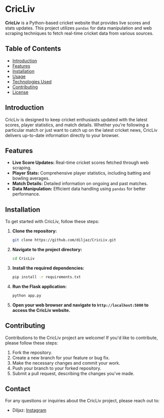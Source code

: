 # CricLiv

**CricLiv** is a Python-based cricket website that provides live scores and stats updates. This project utilizes `pandas` for data manipulation and web scraping techniques to fetch real-time cricket data from various sources.

## Table of Contents

- [Introduction](#introduction)
- [Features](#features)
- [Installation](#installation)
- [Usage](#usage)
- [Technologies Used](#technologies-used)
- [Contributing](#contributing)
- [License](#license)

## Introduction

CricLiv is designed to keep cricket enthusiasts updated with the latest scores, player statistics, and match details. Whether you're following a particular match or just want to catch up on the latest cricket news, CricLiv delivers up-to-date information directly to your browser.

## Features

- **Live Score Updates:** Real-time cricket scores fetched through web scraping.
- **Player Stats:** Comprehensive player statistics, including batting and bowling averages.
- **Match Details:** Detailed information on ongoing and past matches.
- **Data Manipulation:** Efficient data handling using `pandas` for better performance.

## Installation

To get started with CricLiv, follow these steps:

1. **Clone the repository:**

   ```bash
   git clone https://github.com/diljaz/CricLiv.git
   
2. **Navigate to the project directory:**

   ```bash
   cd CricLiv
   
3. **Install the required dependencies:**

   ```bash
   pip install -r requirements.txt

4. **Run the Flask application:**

   ```bash
   python app.py
   
5. **Open your web browser and navigate to `http://localhost:5000` to access the CricLiv website.**

## Contributing

Contributions to the CricLiv project are welcome! If you'd like to contribute, please follow these steps:

1. Fork the repository.
2. Create a new branch for your feature or bug fix.
3. Make the necessary changes and commit your work.
4. Push your branch to your forked repository.
5. Submit a pull request, describing the changes you've made.

## Contact

For any questions or inquiries about the CricLiv project, please reach out to:
- Diljaz: [Instagram](https://instagram.com/diljaz_02?igshid=YmMyMTA2M2Y=)
   
